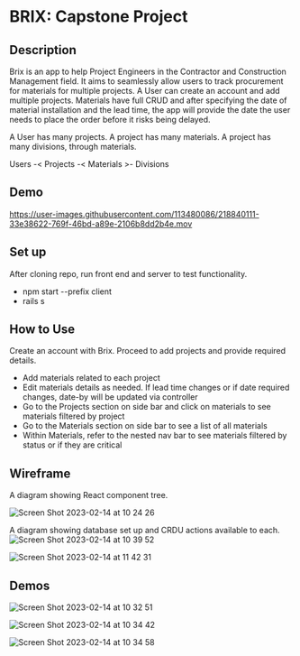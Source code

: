 # BRIX: Capstone Project

## Description

Brix is an app to help Project Engineers in the Contractor and Construction Management field. It aims to seamlessly allow users to track procurement for materials for multiple projects. A User can create an account and add multiple projects. Materials have full CRUD and after specifying the date of material installation and the lead time, the app will provide the date the user needs to place the order before it risks being delayed. 

A User has many projects. A project has many materials. A project has many divisions, through materials. 

Users -< Projects -< Materials >- Divisions

## Demo


https://user-images.githubusercontent.com/113480086/218840111-33e38622-769f-46bd-a89e-2106b8dd2b4e.mov


## Set up

After cloning repo, run front end and server to test functionality.

- npm start --prefix client
- rails s

## How to Use

Create an account with Brix. Proceed to add projects and provide required details.
- Add materials related to each project
- Edit materials details as needed. If lead time changes or if date required changes, date-by will be updated via controller
- Go to the Projects section on side bar and click on materials to see materials filtered by project
- Go to the Materials section on side bar to see a list of all materials
- Within Materials, refer to the nested nav bar to see materials filtered by status or if they are critical

## Wireframe
A diagram showing React component tree. 

![Screen Shot 2023-02-14 at 10 24 26](https://user-images.githubusercontent.com/113480086/218824701-52f5b01a-6625-4ac9-8886-ace1bbc5aa85.png)

A diagram showing database set up and CRDU actions available to each. 
![Screen Shot 2023-02-14 at 10 39 52](https://user-images.githubusercontent.com/113480086/218827938-c7a4e1e7-6355-456f-b957-7d19cbf92143.png)

![Screen Shot 2023-02-14 at 11 42 31](https://user-images.githubusercontent.com/113480086/218841494-f69255fb-d29c-44cb-80c3-c0d6d9ab0fe9.png)

## Demos
![Screen Shot 2023-02-14 at 10 32 51](https://user-images.githubusercontent.com/113480086/218826951-80795c53-5c67-45cd-bc02-da84ab849274.png)

![Screen Shot 2023-02-14 at 10 34 42](https://user-images.githubusercontent.com/113480086/218826974-0f42c7e3-c00f-4566-95ad-c486562fa3dd.png)

![Screen Shot 2023-02-14 at 10 34 58](https://user-images.githubusercontent.com/113480086/218826987-1444365b-0a1b-4e67-9a5b-ed04631b16d5.png)

